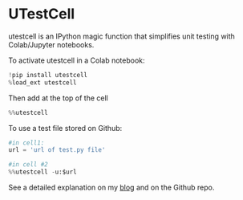 # UTestCell
utestcell is an IPython magic function that simplifies unit testing with Colab/Jupyter notebooks.

To activate utestcell in a Colab notebook:
```python
!pip install utestcell
%load_ext utestcell
```
Then add at the top of the cell
```python
%%utestcell
```

To use a test file stored on Github:
```python
#in cell1:
url = 'url of test.py file'
```
```python
#in cell #2
%%utestcell -u:$url
```

See a detailed explanation on my <a href="https://remibranco.com/?p=221">blog</a> and on the Github repo.
